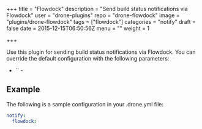 +++
title = "Flowdock"
description = "Send build status notifications via Flowdock"
user = "drone-plugins"
repo = "drone-flowdock"
image = "plugins/drone-flowdock"
tags = ["flowdock"]
categories = "notify"
draft = false
date = 2015-12-15T06:50:56Z
menu = ""
weight = 1

+++

Use this plugin for sending build status notifications via Flowdock. You can
override the default configuration with the following parameters:

* `` -

## Example

The following is a sample configuration in your .drone.yml file:

```yaml
notify:
  flowdock:
```

